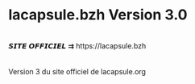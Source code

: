 # lacapsule.bzh Version 3.0
<br>
𝙎𝙄𝙏𝙀 𝙊𝙁𝙁𝙄𝘾𝙄𝙀𝙇 ⇉ https://lacapsule.bzh
<br><br><br>
Version 3 du site officiel de lacapsule.org
<br>
